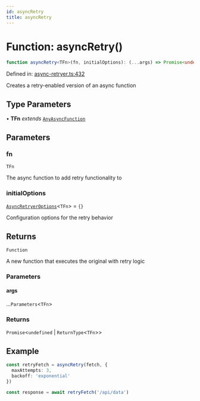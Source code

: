 ```yaml
---
id: asyncRetry
title: asyncRetry
---
```


<!-- DO NOT EDIT: this page is autogenerated from the type comments -->

# Function: asyncRetry()

```ts
function asyncRetry<TFn>(fn, initialOptions): (...args) => Promise<undefined | ReturnType<TFn>>
```

Defined in: [async-retryer.ts:432](https://github.com/TanStack/pacer/blob/main/packages/pacer/src/async-retryer.ts#L432)

Creates a retry-enabled version of an async function

## Type Parameters

• **TFn** *extends* [`AnyAsyncFunction`](../../type-aliases/anyasyncfunction.md)

## Parameters

### fn

`TFn`

The async function to add retry functionality to

### initialOptions

[`AsyncRetryerOptions`](../../interfaces/asyncretryeroptions.md)\<`TFn`\> = `{}`

Configuration options for the retry behavior

## Returns

`Function`

A new function that executes the original with retry logic

### Parameters

#### args

...`Parameters`\<`TFn`\>

### Returns

`Promise`\<`undefined` \| `ReturnType`\<`TFn`\>\>

## Example

```typescript
const retryFetch = asyncRetry(fetch, {
  maxAttempts: 3,
  backoff: 'exponential'
})

const response = await retryFetch('/api/data')
```
